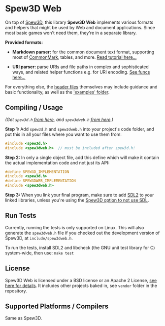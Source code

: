 
Spew3D Web
==========

On top of [Spew3D](https://codeberg.org/Spew3D/Spew3D), this
library **Spew3D Web** implements various formats and helpers
that might be used by Web and document applications.
Since most basic games won't need them, they're in a separate
library.

**Provided formats:**

- **Markdown parser:** for the common document text format, supporting
  most of [CommonMark](https://commonmark.org), tables, and more.
  [Read tutorial here...](/docs/Markdown.md)

- **URI parser:** parse URIs and file paths in complex and sophisticated
  ways, and related helper functions e.g. for URI encoding.
  [See funcs here...](/include/spew3dweb_uri.h)

For everything else, the [header files](./include/) themselves
may include guidance and basic functionality, as well as
the ['examples' folder](./examples/).


Compiling / Usage
-----------------

*(Get `spew3d.h` [from here](https://codeberg.org/Spew3D/Spew3D/releases),
and `spew3dweb.h`
[from here](https://codeberg.org/Spew3D/Spew3DWeb/releases).)*

**Step 1:** Add `spew3d.h` and `spew3dweb.h` into your project's
code folder, and put this in all your files where you want to use
them from:

  ```C
  #include <spew3d.h>
  #include <spew3dweb.h>  // must be included after spew3d.h!
  ```

**Step 2:** In only a single object file, add this define which
will make it contain the actual implementation code and not just its API:

  ```C
  #define SPEW3D_IMPLEMENTATION
  #include <spew3d.h>
  #define SPEW3DWEB_IMPLEMENTATION
  #include <spew3dweb.h>
  ```

**Step 3:** When you link your final program, make sure to add [SDL2](
https://libsdl.org) to your linked libraries, unless you're using
the [Spew3D option to not use SDL](
https://codeberg.org/Spew3D/Spew3D#options).


Run Tests
---------

Currently, running the tests is only supported on Linux.
This will also generate the `spew3dweb.h` file if you checked out
the development version of Spew3D, at `include/spew3dweb.h`.

To run the tests, install SDL2 and libcheck (the GNU unit
test library for C) system-wide, then use: `make test`


License
-------

Spew3D Web is licensed under a BSD license or an Apache 2
License, [see here for details](LICENSE.md).
It includes other projects baked in, see `vendor` folder in the
repository.


Supported Platforms / Compilers
-------------------------------

Same as Spew3D.

